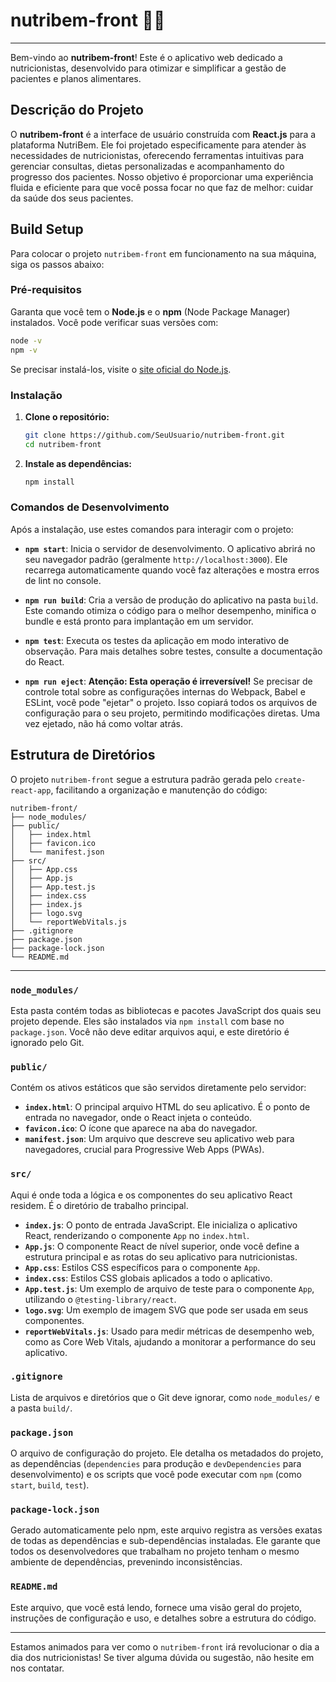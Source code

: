 # nutribem-front 🥗✨

-----

Bem-vindo ao **nutribem-front**\! Este é o aplicativo web dedicado a nutricionistas, desenvolvido para otimizar e simplificar a gestão de pacientes e planos alimentares.

## Descrição do Projeto

O **nutribem-front** é a interface de usuário construída com **React.js** para a plataforma NutriBem. Ele foi projetado especificamente para atender às necessidades de nutricionistas, oferecendo ferramentas intuitivas para gerenciar consultas, dietas personalizadas e acompanhamento do progresso dos pacientes. Nosso objetivo é proporcionar uma experiência fluida e eficiente para que você possa focar no que faz de melhor: cuidar da saúde dos seus pacientes.

## Build Setup

Para colocar o projeto `nutribem-front` em funcionamento na sua máquina, siga os passos abaixo:

### Pré-requisitos

Garanta que você tem o **Node.js** e o **npm** (Node Package Manager) instalados. Você pode verificar suas versões com:

```bash
node -v
npm -v
```

Se precisar instalá-los, visite o [site oficial do Node.js](https://nodejs.org/).

### Instalação

1.  **Clone o repositório:**

    ```bash
    git clone https://github.com/SeuUsuario/nutribem-front.git
    cd nutribem-front
    ```

2.  **Instale as dependências:**

    ```bash
    npm install
    ```

### Comandos de Desenvolvimento

Após a instalação, use estes comandos para interagir com o projeto:

  * **`npm start`**:
    Inicia o servidor de desenvolvimento. O aplicativo abrirá no seu navegador padrão (geralmente `http://localhost:3000`). Ele recarrega automaticamente quando você faz alterações e mostra erros de lint no console.

  * **`npm run build`**:
    Cria a versão de produção do aplicativo na pasta `build`. Este comando otimiza o código para o melhor desempenho, minifica o bundle e está pronto para implantação em um servidor.

  * **`npm test`**:
    Executa os testes da aplicação em modo interativo de observação. Para mais detalhes sobre testes, consulte a documentação do React.

  * **`npm run eject`**:
    **Atenção: Esta operação é irreversível\!**
    Se precisar de controle total sobre as configurações internas do Webpack, Babel e ESLint, você pode "ejetar" o projeto. Isso copiará todos os arquivos de configuração para o seu projeto, permitindo modificações diretas. Uma vez ejetado, não há como voltar atrás.

## Estrutura de Diretórios

O projeto `nutribem-front` segue a estrutura padrão gerada pelo `create-react-app`, facilitando a organização e manutenção do código:

```
nutribem-front/
├── node_modules/
├── public/
│   ├── index.html
│   ├── favicon.ico
│   └── manifest.json
├── src/
│   ├── App.css
│   ├── App.js
│   ├── App.test.js
│   ├── index.css
│   ├── index.js
│   ├── logo.svg
│   └── reportWebVitals.js
├── .gitignore
├── package.json
├── package-lock.json
└── README.md
```

-----

### `node_modules/`

Esta pasta contém todas as bibliotecas e pacotes JavaScript dos quais seu projeto depende. Eles são instalados via `npm install` com base no `package.json`. Você não deve editar arquivos aqui, e este diretório é ignorado pelo Git.

### `public/`

Contém os ativos estáticos que são servidos diretamente pelo servidor:

  * **`index.html`**: O principal arquivo HTML do seu aplicativo. É o ponto de entrada no navegador, onde o React injeta o conteúdo.
  * **`favicon.ico`**: O ícone que aparece na aba do navegador.
  * **`manifest.json`**: Um arquivo que descreve seu aplicativo web para navegadores, crucial para Progressive Web Apps (PWAs).

### `src/`

Aqui é onde toda a lógica e os componentes do seu aplicativo React residem. É o diretório de trabalho principal.

  * **`index.js`**: O ponto de entrada JavaScript. Ele inicializa o aplicativo React, renderizando o componente `App` no `index.html`.
  * **`App.js`**: O componente React de nível superior, onde você define a estrutura principal e as rotas do seu aplicativo para nutricionistas.
  * **`App.css`**: Estilos CSS específicos para o componente `App`.
  * **`index.css`**: Estilos CSS globais aplicados a todo o aplicativo.
  * **`App.test.js`**: Um exemplo de arquivo de teste para o componente `App`, utilizando o `@testing-library/react`.
  * **`logo.svg`**: Um exemplo de imagem SVG que pode ser usada em seus componentes.
  * **`reportWebVitals.js`**: Usado para medir métricas de desempenho web, como as Core Web Vitals, ajudando a monitorar a performance do seu aplicativo.

### `.gitignore`

Lista de arquivos e diretórios que o Git deve ignorar, como `node_modules/` e a pasta `build/`.

### `package.json`

O arquivo de configuração do projeto. Ele detalha os metadados do projeto, as dependências (`dependencies` para produção e `devDependencies` para desenvolvimento) e os scripts que você pode executar com `npm` (como `start`, `build`, `test`).

### `package-lock.json`

Gerado automaticamente pelo npm, este arquivo registra as versões exatas de todas as dependências e sub-dependências instaladas. Ele garante que todos os desenvolvedores que trabalham no projeto tenham o mesmo ambiente de dependências, prevenindo inconsistências.

### `README.md`

Este arquivo, que você está lendo, fornece uma visão geral do projeto, instruções de configuração e uso, e detalhes sobre a estrutura do código.

-----

Estamos animados para ver como o `nutribem-front` irá revolucionar o dia a dia dos nutricionistas\! Se tiver alguma dúvida ou sugestão, não hesite em nos contatar.
